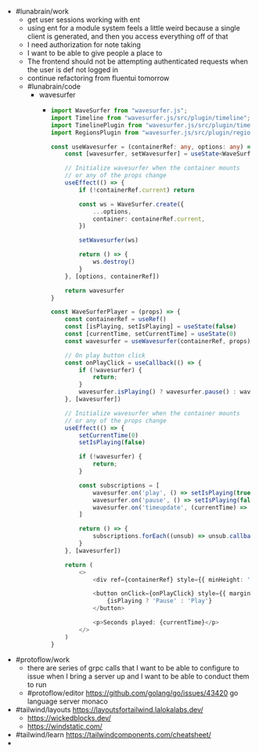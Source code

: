 - #lunabrain/work
	- get user sessions working with ent
	- using ent for a module system feels a little weird because a single client is generated, and then you access everything off of that
	- I need authorization for note taking
	- I want to be able to give people a place to
	- The frontend should not be attempting authenticated requests when the user is def not logged in
	- continue refactoring from fluentui tomorrow
	- #lunabrain/code
		- wavesurfer
			- ```typescript
			  import WaveSurfer from "wavesurfer.js";
			  import Timeline from "wavesurfer.js/src/plugin/timeline";
			  import TimelinePlugin from "wavesurfer.js/src/plugin/timeline";
			  import RegionsPlugin from "wavesurfer.js/src/plugin/regions";
			  
			  const useWavesurfer = (containerRef: any, options: any) => {
			      const [wavesurfer, setWavesurfer] = useState<WaveSurfer | null>(null)
			  
			      // Initialize wavesurfer when the container mounts
			      // or any of the props change
			      useEffect(() => {
			          if (!containerRef.current) return
			  
			          const ws = WaveSurfer.create({
			              ...options,
			              container: containerRef.current,
			          })
			  
			          setWavesurfer(ws)
			  
			          return () => {
			              ws.destroy()
			          }
			      }, [options, containerRef])
			  
			      return wavesurfer
			  }
			  
			  const WaveSurferPlayer = (props) => {
			      const containerRef = useRef()
			      const [isPlaying, setIsPlaying] = useState(false)
			      const [currentTime, setCurrentTime] = useState(0)
			      const wavesurfer = useWavesurfer(containerRef, props)
			  
			      // On play button click
			      const onPlayClick = useCallback(() => {
			          if (!wavesurfer) {
			              return;
			          }
			          wavesurfer.isPlaying() ? wavesurfer.pause() : wavesurfer.play()
			      }, [wavesurfer])
			  
			      // Initialize wavesurfer when the container mounts
			      // or any of the props change
			      useEffect(() => {
			          setCurrentTime(0)
			          setIsPlaying(false)
			  
			          if (!wavesurfer) {
			              return;
			          }
			  
			          const subscriptions = [
			              wavesurfer.on('play', () => setIsPlaying(true)),
			              wavesurfer.on('pause', () => setIsPlaying(false)),
			              wavesurfer.on('timeupdate', (currentTime) => setCurrentTime(currentTime)),
			          ]
			  
			          return () => {
			              subscriptions.forEach((unsub) => unsub.callback())
			          }
			      }, [wavesurfer])
			  
			      return (
			          <>
			              <div ref={containerRef} style={{ minHeight: '120px' }} />
			  
			              <button onClick={onPlayClick} style={{ marginTop: '1em' }}>
			                  {isPlaying ? 'Pause' : 'Play'}
			              </button>
			  
			              <p>Seconds played: {currentTime}</p>
			          </>
			      )
			  }
			  ```
- #protoflow/work
	- there are series of grpc calls that I want to be able to configure to issue when I bring a server up and I want to be able to conduct them to run
	- #protoflow/editor https://github.com/golang/go/issues/43420 go language server monaco
- #tailwind/layouts https://layoutsfortailwind.lalokalabs.dev/
	- https://wickedblocks.dev/
	- https://windstatic.com/
- #tailwind/learn https://tailwindcomponents.com/cheatsheet/
-